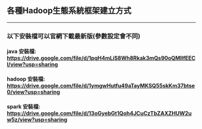 ## 各種Hadoop生態系統框架建立方式
----------------------------------
### 以下安裝檔可以官網下載最新版(參數設定會不同)
#### java   安裝檔: https://drive.google.com/file/d/1pqH4mLiS8Wh8Rkak3mQs90oQMIlfEECl/view?usp=sharing
#### hadoop 安裝檔: https://drive.google.com/file/d/1ymgwHutfu49aTayMKSQ55skKm37btse0/view?usp=sharing
#### spark  安裝檔: https://drive.google.com/file/d/13oGyebGt1Qoh4JCuCzTbZAXZHUW2uw5z/view?usp=sharing
